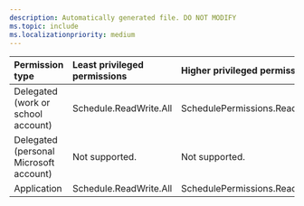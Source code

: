 ```yaml
---
description: Automatically generated file. DO NOT MODIFY
ms.topic: include
ms.localizationpriority: medium
---
```


|Permission type|Least privileged permissions|Higher privileged permissions|
|:---|:---|:---|
|Delegated (work or school account)|Schedule.ReadWrite.All|SchedulePermissions.ReadWrite.All|
|Delegated (personal Microsoft account)|Not supported.|Not supported.|
|Application|Schedule.ReadWrite.All|SchedulePermissions.ReadWrite.All|


